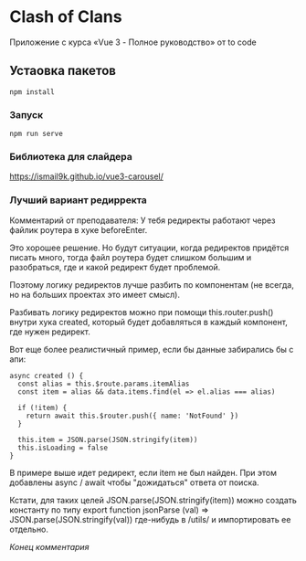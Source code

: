 # Clash of Clans

Приложение с курса «Vue 3 - Полное руководство» от to code

## Устаовка пакетов

```
npm install
```

### Запуск

```
npm run serve
```

### Библиотека для слайдера

https://ismail9k.github.io/vue3-carousel/

### Лучший вариант редирректа

Комментарий от преподавателя:
У тебя редиректы работают через файлик роутера в хуке beforeEnter.

Это хорошее решение. Но будут ситуации, когда редиректов придётся писать много, тогда файл роутера будет слишком большим
и разобраться, где и какой редирект будет проблемой.

Поэтому логику редиректов лучше разбить по компонентам (не всегда, но на больших проектах это имеет смысл).

Разбивать логику редиректов можно при помощи this.router.push() внутри хука created, который будет добавляться в каждый
компонент, где нужен редирект.

Вот еще более реалистичный пример, если бы данные забирались бы с апи:

```
async created () {
  const alias = this.$route.params.itemAlias
  const item = alias && data.items.find(el => el.alias === alias)

  if (!item) {
    return await this.$router.push({ name: 'NotFound' })
  }

  this.item = JSON.parse(JSON.stringify(item))
  this.isLoading = false
}
```

В примере выше идет редирект, если item не был найден. При этом добавлены async / await чтобы "дожидаться" ответа от
поиска.

Кстати, для таких целей JSON.parse(JSON.stringify(item)) можно создать константу по типу export function jsonParse (val)
=> JSON.parse(JSON.stringify(val)) где-нибудь в /utils/ и импортировать ее отдельно.

_Конец комментария_
